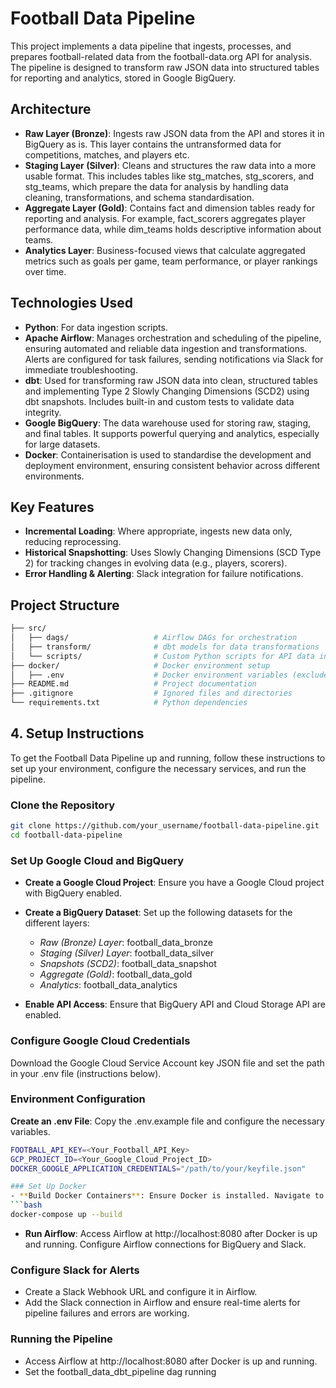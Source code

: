 # Football Data Pipeline

This project implements a data pipeline that ingests, processes, and prepares football-related data from the football-data.org API for analysis. The pipeline is designed to transform raw JSON data into structured tables for reporting and analytics, stored in Google BigQuery.

## Architecture

- **Raw Layer (Bronze)**: Ingests raw JSON data from the API and stores it in BigQuery as is. This layer contains the untransformed data for competitions, matches, and players etc.
- **Staging Layer (Silver)**: Cleans and structures the raw data into a more usable format. This includes tables like stg_matches, stg_scorers, and stg_teams, which prepare the data for analysis by handling data cleaning, transformations, and schema standardisation.
- **Aggregate Layer (Gold)**: Contains fact and dimension tables ready for reporting and analysis. For example, fact_scorers aggregates player performance data, while dim_teams holds descriptive information about teams.
- **Analytics Layer**: Business-focused views that calculate aggregated metrics such as goals per game, team performance, or player rankings over time.

## Technologies Used

- **Python**: For data ingestion scripts.
- **Apache Airflow**: Manages orchestration and scheduling of the pipeline, ensuring automated and reliable data ingestion and transformations. Alerts are configured for task failures, sending notifications via Slack for immediate troubleshooting.
- **dbt**: Used for transforming raw JSON data into clean, structured tables and implementing Type 2 Slowly Changing Dimensions (SCD2) using dbt snapshots. Includes built-in and custom tests to validate data integrity.
- **Google BigQuery**: The data warehouse used for storing raw, staging, and final tables. It supports powerful querying and analytics, especially for large datasets.
- **Docker**: Containerisation is used to standardise the development and deployment environment, ensuring consistent behavior across different environments.

## Key Features

- **Incremental Loading**: Where appropriate, ingests new data only, reducing reprocessing.
- **Historical Snapshotting**: Uses Slowly Changing Dimensions (SCD Type 2) for tracking changes in evolving data (e.g., players, scorers).
- **Error Handling & Alerting**: Slack integration for failure notifications.

## Project Structure

```bash
├── src/
│   ├── dags/                   # Airflow DAGs for orchestration
│   ├── transform/              # dbt models for data transformations
│   └── scripts/                # Custom Python scripts for API data ingestion
├── docker/                     # Docker environment setup
│   ├── .env                    # Docker environment variables (excluded)
├── README.md                   # Project documentation
├── .gitignore                  # Ignored files and directories
└── requirements.txt            # Python dependencies
```

## 4. **Setup Instructions**
To get the Football Data Pipeline up and running, follow these instructions to set up your environment, configure the necessary services, and run the pipeline.

###  Clone the Repository
```bash
git clone https://github.com/your_username/football-data-pipeline.git
cd football-data-pipeline
```

###  Set Up Google Cloud and BigQuery
- **Create a Google Cloud Project**: Ensure you have a Google Cloud project with BigQuery enabled.
- **Create a BigQuery Dataset**: Set up the following datasets for the different layers:
  - *Raw (Bronze) Layer*: football_data_bronze
  - *Staging (Silver) Layer*: football_data_silver
  - *Snapshots (SCD2)*: football_data_snapshot
  - *Aggregate (Gold)*: football_data_gold
  - *Analytics*: football_data_analytics
    
- **Enable API Access**: Ensure that BigQuery API and Cloud Storage API are enabled.

### Configure Google Cloud Credentials
Download the Google Cloud Service Account key JSON file and set the path in your .env file (instructions below).

### Environment Configuration
**Create an .env File**: Copy the .env.example file and configure the necessary variables.
```bash
FOOTBALL_API_KEY=<Your_Football_API_Key>
GCP_PROJECT_ID=<Your_Google_Cloud_Project_ID>
DOCKER_GOOGLE_APPLICATION_CREDENTIALS="/path/to/your/keyfile.json"

### Set Up Docker
- **Build Docker Containers**: Ensure Docker is installed. Navigate to your docker directory and use the following command to build and set up the containerised environment:
```bash
docker-compose up --build
```
- **Run Airflow**: Access Airflow at http://localhost:8080 after Docker is up and running. Configure Airflow connections for BigQuery and Slack.

### Configure Slack for Alerts
- Create a Slack Webhook URL and configure it in Airflow.
- Add the Slack connection in Airflow and ensure real-time alerts for pipeline failures and errors are working.

### Running the Pipeline
- Access Airflow at http://localhost:8080 after Docker is up and running.
- Set the football_data_dbt_pipeline dag running


